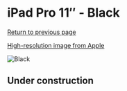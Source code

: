 # iPad Pro 11″ - Black

[Return to previous page](/ipad_pro4)

[High-resolution image from Apple](https://store.storeimages.cdn-apple.com/8756/as-images.apple.com/is/MXT42?wid=4500&hei=4500&fmt=png)

<div style="width: 500px"><img src="/almost_uncompressed/MXT42.webp" alt="Black"></div>

## Under construction
